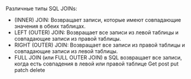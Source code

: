 Различные типы SQL JOINs:
- (INNER) JOIN: Возвращает записи, которые имеют совпадающие значения в обеих таблицах.
- LEFT (OUTER) JOIN: Возвращает все записи из левой таблицы и совпадающие записи из правой таблицы.
- RIGHT (OUTER) JOIN: Возвращает все записи из правой таблицы и совпадающие записи из левой таблицы.
- FULL JOIN (или FULL OUTER JOIN) в SQL возвращает все записи, когда есть совпадения в левой или правой таблице
Get post put patch delete
